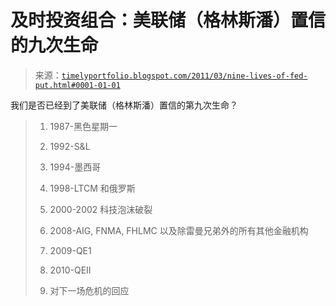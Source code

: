 <!--yml

类别：未分类

日期：2024-05-18 15:19:48

-->

# 及时投资组合：美联储（格林斯潘）置信的九次生命

> 来源：[`timelyportfolio.blogspot.com/2011/03/nine-lives-of-fed-put.html#0001-01-01`](http://timelyportfolio.blogspot.com/2011/03/nine-lives-of-fed-put.html#0001-01-01)

我们是否已经到了美联储（格林斯潘）置信的第九次生命？

> 1) 1987-黑色星期一
> 
> 2) 1992-S&L
> 
> 3) 1994-墨西哥
> 
> 4) 1998-LTCM 和俄罗斯
> 
> 5) 2000-2002 科技泡沫破裂
> 
> 6) 2008-AIG, FNMA, FHLMC 以及除雷曼兄弟外的所有其他金融机构
> 
> 7) 2009-QE1
> 
> 8) 2010-QEII
> 
> 9) 对下一场危机的回应
